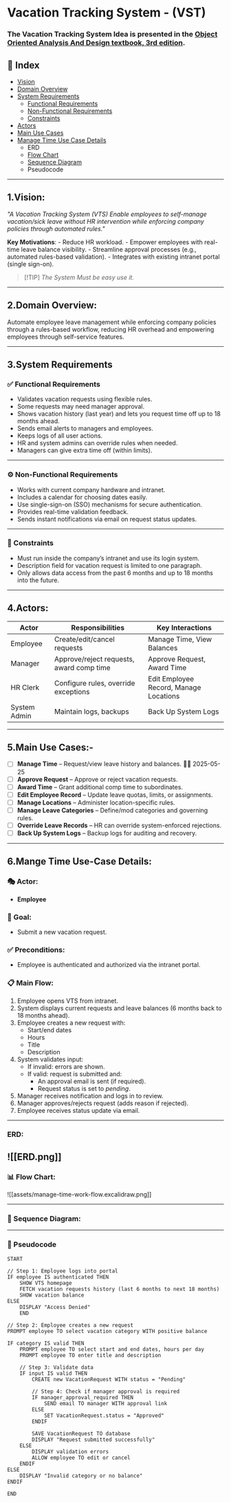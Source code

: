 # **Vacation Tracking System - (VST)**
### The Vacation Tracking System Idea is presented in the [Object Oriented Analysis And Design textbook, 3rd edition](https://www.oreilly.com/library/view/object-oriented-analysis-and/9780201895513/).
## 📘 Index
- [Vision](#1-vision)
- [Domain Overview](domain-overview)
- [System Requirements](#system-requirements)
  - [Functional Requirements](#functional-requirements)
  - [Non-Functional Requirements](#non-functional-requirements)
  - [Constraints](#constraints)
- [Actors](#4-actors)
- [Main Use Cases](#5-main-use-cases)
- [Manage Time Use Case Details](#6-manage-time-use-case-details) 
  - ERD
  - [Flow Chart](#flow-chart)
  - [Sequence Diagram](#sequence-diagram)
  - Pseudocode

---

## 1.Vision:
_"A Vacation Tracking System (VTS) Enable employees to self-manage vacation/sick leave without HR intervention while enforcing company policies through automated rules."_

**Key Motivations**:
	- Reduce HR workload.
	- Empower employees with real-time leave balance visibility.
	- Streamline approval processes (e.g., automated rules-based validation).
	- Integrates with existing intranet portal (single sign-on).

>[!TIP] _The System Must be easy use it._

---
## 2.Domain Overview:
Automate employee leave management while enforcing company policies through a rules-based workflow, reducing HR overhead and empowering employees through self-service features.

---
## 3.System Requirements

### ✅ Functional Requirements

- Validates vacation requests using flexible rules.
- Some requests may need manager approval.
- Shows vacation history (last year) and lets you request time off up to 18 months ahead.
- Sends email alerts to managers and employees.
- Keeps logs of all user actions.
- HR and system admins can override rules when needed.
- Managers can give extra time off (within limits).
---
### ⚙️ Non-Functional Requirements

- Works with current company hardware and intranet.
- Includes a calendar for choosing dates easily.
- Use single-sign-on (SSO) mechanisms for secure authentication.
- Provides real-time validation feedback.
- Sends instant notifications via email on request status updates.
---
### 🚫 Constraints

- Must run inside the company’s intranet and use its login system.
- Description field for vacation request is limited to one paragraph.
- Only allows data access from the past 6 months and up to 18 months into the future.
---
## 4.Actors:

| Actor        | Responsibilities                         | Key Interactions                       |
| ------------ | ---------------------------------------- | -------------------------------------- |
| Employee     | Create/edit/cancel requests              | Manage Time, View Balances             |
| Manager      | Approve/reject requests, award comp time | Approve Request, Award Time            |
| HR Clerk     | Configure rules, override exceptions     | Edit Employee Record, Manage Locations |
| System Admin | Maintain logs, backups                   | Back Up System Logs                    |

---
## 5.Main Use Cases:-

- [ ] **Manage Time** – Request/view leave history and balances. 🔺📅 2025-05-25 
- [ ] **Approve Request** – Approve or reject vacation requests.
- [ ] **Award Time** – Grant additional comp time to subordinates.
- [ ] **Edit Employee Record** – Update leave quotas, limits, or assignments.
- [ ] **Manage Locations** – Administer location-specific rules.
- [ ] **Manage Leave Categories** – Define/mod categories and governing rules.
- [ ] **Override Leave Records** – HR can override system-enforced rejections.
- [ ] **Back Up System Logs** – Backup logs for auditing and recovery.
---
## 6.Mange Time Use-Case Details:

### 🎭 Actor:
- **Employee**
### 🥅 Goal:
- Submit a new vacation request.
### ✅ Preconditions:
- Employee is authenticated and authorized via the intranet portal.

### 📋 Main Flow:
1. Employee opens VTS from intranet.
2. System displays current requests and leave balances (6 months back to 18 months ahead).
3. Employee creates a new request with:
   - Start/end dates
   - Hours
   - Title
   - Description
4. System validates input:
   - If invalid: errors are shown.
   - If valid: request is submitted and:
     - An approval email is sent (if required).
     - Request status is set to *pending*.
5. Manager receives notification and logs in to review.
6. Manager approves/rejects request (adds reason if rejected).
7. Employee receives status update via email.
---
### ERD:
![[ERD.png]]
---
 ### 📊 Flow Chart:
![[assets/manage-time-work-flow.excalidraw.png]]

---
### 🔁 Sequence Diagram:

---
### 📃 Pseudocode
```pseudocode
START

// Step 1: Employee logs into portal
IF employee IS authenticated THEN
    SHOW VTS homepage
    FETCH vacation requests history (last 6 months to next 18 months)
    SHOW vacation balance
ELSE
    DISPLAY "Access Denied"
    END

// Step 2: Employee creates a new request
PROMPT employee TO select vacation category WITH positive balance

IF category IS valid THEN
    PROMPT employee TO select start and end dates, hours per day
    PROMPT employee TO enter title and description

    // Step 3: Validate data
    IF input IS valid THEN
        CREATE new VacationRequest WITH status = "Pending"

        // Step 4: Check if manager approval is required
        IF manager_approval_required THEN
            SEND email TO manager WITH approval link
        ELSE
            SET VacationRequest.status = "Approved"
        ENDIF

        SAVE VacationRequest TO database
        DISPLAY "Request submitted successfully"
    ELSE
        DISPLAY validation errors
        ALLOW employee TO edit or cancel
    ENDIF
ELSE
    DISPLAY "Invalid category or no balance"
ENDIF

END

```

